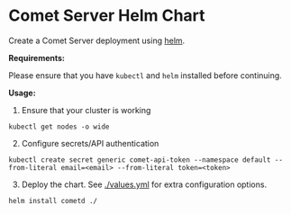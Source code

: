 # Comet Server Helm Chart

Create a Comet Server deployment using [helm](https://helm.sh/).

**Requirements:**

Please ensure that you have `kubectl` and `helm` installed before continuing.

**Usage:**

1. Ensure that your cluster is working

`kubectl get nodes -o wide`

2. Configure secrets/API authentication

`kubectl create secret generic comet-api-token --namespace default --from-literal email=<email> --from-literal token=<token>`

3. Deploy the chart. See [./values.yml](./values.yml) for extra configuration options.

`helm install cometd ./`